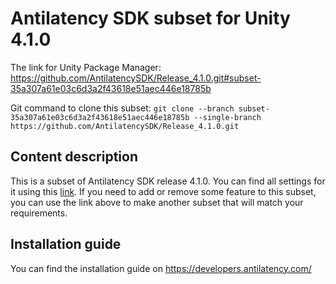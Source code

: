 # Antilatency SDK subset for Unity 4.1.0

The link for Unity Package Manager: https://github.com/AntilatencySDK/Release_4.1.0.git#subset-35a307a61e03c6d3a2f43618e51aec446e18785b

Git command to clone this subset: `git clone --branch subset-35a307a61e03c6d3a2f43618e51aec446e18785b --single-branch https://github.com/AntilatencySDK/Release_4.1.0.git`

## Content description

This is a subset of Antilatency SDK release 4.1.0. You can find all settings for it using this [link](https://developers.antilatency.com/Sdk/Configurator_en.html#{"Libraries":{"AltEnvironmentAdditionalMarkers":true,"AltEnvironmentArbitrary2D":true,"AltEnvironmentHorizontalGrid":true,"AltEnvironmentPillars":true,"AltEnvironmentSelector":true,"AltTracking":true,"Bracer":true,"DeviceNetwork":true,"HardwareExtensionInterface":false,"IllumetryDisplay":false,"RadioMetrics":false,"StereoGlasses":false,"StorageClient":true,"TrackingAlignment":false},"OS":{"Android":{"aar":false},"Linux":{"x86_64":false},"WindowsDesktop":{"x64":true,"x86":true},"WindowsUWP":{"arm64-v8a":true,"armeabi-v7a":true,"x64":true}},"Release":"4.1.0","Target":"Unity","TargetSettings":{"Components":{"AltEnvironmentComponents":true,"AltTrackingComponents":true,"BracerComponents":true,"DeviceNetworkComponents":true,"StorageClientComponents":true},"MathTypes":"UnityEngine.Math","UnityComponents":true,"UnityVersion":"2019.x"}}). If you need to add or remove some feature to this subset, you can use the link above to make another subset that will match your requirements.

## Installation guide

You can find the installation guide on https://developers.antilatency.com/